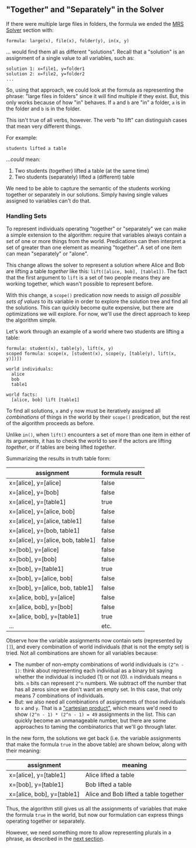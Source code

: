 
## "Together" and "Separately" in the Solver
If there were multiple large files in folders, the formula we ended the [MRS Solver](devcon0010MRSSolver) section with:

~~~
formula: large(x), file(x), folder(y), in(x, y)
~~~

... would find them all as different "solutions". Recall that a "solution" is an assignment of a single value to all variables, such as:

~~~
solution 1: x=file1, y=folder1
solution 2: x=file2, y=folder2
...
~~~

So, using that approach, we could look at the formula as representing the phrase: "large files in folders" since it will find multiple if they exist. But, this only works because of how "in" behaves. If `a` and `b` are "in" a folder, `a` is in the folder and `b` is in the folder. 

This isn't true of all verbs, however. The verb "to lift" can distinguish cases that mean very different things.  

For example:

~~~
students lifted a table
~~~
...*could* mean: 
1. Two students (together) lifted a table (at the same time)
2. Two students (separately) lifted a (different) table

We need to be able to capture the semantic of the students working together or separately in our solutions. Simply having single values assigned to variables can't do that.

### Handling Sets
To represent individuals operating "together" or "separately" we can make a simple extension to the algorithm: require that variables always contain a *set* of one or more things from the world. Predications can then interpret a set of greater than one element as meaning "together".  A set of one item can mean "separately" or "alone". 

This change allows the solver to represent a solution where Alice and Bob are lifting a table *together* like this: `lift([alice, bob], [table1])`. The fact that the first argument to `lift` is a set of two people means they are working together, which wasn't possible to represent before.

With this change, a `scope()` predication now needs to assign *all possible sets of values* to its variable in order to explore the solution tree and find all the solutions. This can quickly become quite expensive, but there are optimizations we will explore. For now, we'll use the direct approach to keep the algorithm simple.

Let's work through an example of a world where two students are lifting a table:

~~~
formula: student(x), table(y), lift(x, y)
scoped formula: scope(x, [student(x), scope(y, [table(y), lift(x, y)])])

world individuals:
  alice
  bob
  table1

world facts:
  [alice, bob] lift [table1]
~~~
To find all solutions, `x` and `y` now must be iteratively assigned all *combinations* of things in the world by their `scope()` predication, but the rest of the algorithm proceeds as before. 

Unlike `in()`, when `lift()` encounters a set of more than one item in either of its arguments, it has to check the world to see if the actors are lifting *together*, or if tables are being lifted *together*.

Summarizing the results in truth table form:

|assignment|formula result|
|---|---|
|x=[alice], y=[alice]| false|
|x=[alice], y=[bob]| false|
|x=[alice], y=[table1]| true|
|x=[alice], y=[alice, bob]| false|
|x=[alice], y=[alice, table1]| false|
|x=[alice], y=[bob, table1]| false|
|x=[alice], y=[alice, bob, table1]| false|
|x=[bob], y=[alice]| false|
|x=[bob], y=[bob]| false|
|x=[bob], y=[table1]| true|
|x=[bob], y=[alice, bob]| false|
|x=[bob], y=[alice, bob, table1]| false|
|x=[alice, bob], y=[alice]| false|
|x=[alice, bob], y=[bob]| false|
|x=[alice, bob], y=[table1]| true|
|...| etc.|

Observe how the variable assignments now contain sets (represented by `[]`), and every combination of world individuals (that is not the empty set) is tried. Not all combinations are shown for all variables because:

- The number of non-empty combinations of world individuals is `(2^n - 1)`: think about representing each individual as a binary bit saying whether the individual is included (1) or not (0). `n` individuals means `n` bits. `n` bits can represent `2^n` numbers. We subtract off the number that has all zeros since we don't want an empty set. In this case, that only means 7 combinations of individuals. 
- But: we also need all combinations of assignments of those individuals to `x` and `y`. That is a ["cartesian product"](https://en.wikipedia.org/wiki/Cartesian_product), which means we'd need to show `(2^n - 1) * (2^n - 1) = 49` assignments in the list. This can quickly become an unmanageable number, but there are some approaches to taming the combinatorics that we'll go through later.

In the new form, the solutions we get back (i.e. the variable assignments that make the formula  `true` in the above table) are shown below, along with their meaning:

|assignment|meaning|
|---|---|
|x=[alice], y=[table1]| Alice lifted a table|
|x=[bob], y=[table1]| Bob lifted a table|
|x=[alice, bob], y=[table1]| Alice and Bob lifted a table together|

Thus, the algorithm still gives us all the assignments of variables that make the formula `true` in the world, but now our formulation can express things operating together or separately.

However, we need something more to allow representing plurals in a phrase, as described in the [next section](devcon0030MRSSolverSolutionGroups).

